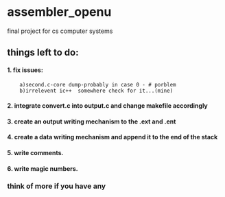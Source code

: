 # assembler_openu
final project for cs computer systems

## things left to do:
#### 1. fix issues:
		a)second.c-core dump-probably in case 0 - # porblem
		b)irrelevent ic++  somewhere check for it...(mine)
#### 2. integrate convert.c into output.c and change makefile accordingly
#### 3. create an output writing mechanism to the .ext and .ent
#### 4. create a data writing mechanism and append it to the end of the stack
#### 5. write comments.
#### 6. write magic numbers.


### think of more if you have any
